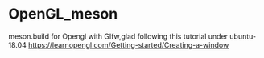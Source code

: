 # OpenGL_meson
meson.build for Opengl with Glfw,glad 
following this tutorial under ubuntu-18.04 
https://learnopengl.com/Getting-started/Creating-a-window

